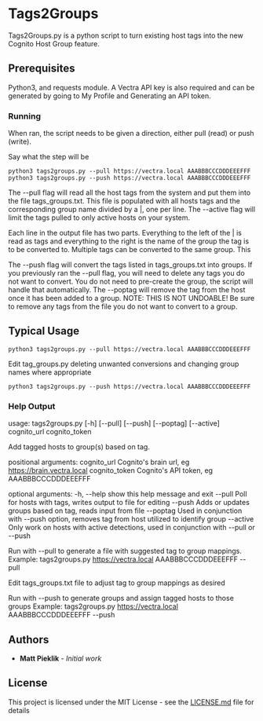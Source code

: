 # Tags2Groups

Tags2Groups.py is a python script to turn existing host tags into the new Cognito Host Group feature. 

## Prerequisites

Python3, and requests module.  A Vectra API key is also required and can be generated by going to My Profile and Generating an API token.

### Running

When ran, the script needs to be given a direction, either pull (read) or push (write). 

Say what the step will be

```
python3 tags2groups.py --pull https://vectra.local AAABBBCCCDDDEEEFFF
python3 tags2groups.py --push https://vectra.local AAABBBCCCDDDEEEFFF
```

The --pull flag will read all the host tags from the system and put them into the file tags_groups.txt. This file is populated with all hosts tags and the corresponding group name divided by a |, one per line. The --active flag will limit the tags pulled to only active hosts on your system.

Each line in the output file has two parts. Everything to the left of the | is read as tags and everything to the right is the name of the group the tag is to be converted to. Multiple tags can be converted to the same group. This

The --push flag will convert the tags listed in tags_groups.txt into groups. If you previously ran the --pull flag, you will need to delete any tags you do not want to convert. You do not need to pre-create the group, the script will handle that automatically. The --poptag will remove the tag from the host once it has been added to a group. NOTE: THIS IS NOT UNDOABLE! Be sure to remove any tags from the file you do not want to convert to a group.

## Typical Usage
```
python3 tags2groups.py --pull https://vectra.local AAABBBCCCDDDEEEFFF
```
Edit tag_groups.py deleting unwanted conversions and changing group names where appropriate
```
python3 tags2groups.py --push https://vectra.local AAABBBCCCDDDEEEFFF
```
### Help Output
usage: tags2groups.py [-h] [--pull] [--push] [--poptag] [--active]
cognito_url cognito_token

Add tagged hosts to group(s) based on tag.

positional arguments:
cognito_url    Cognito's brain url, eg https://brain.vectra.local
cognito_token  Cognito's API token, eg AAABBBCCCDDDEEEFFF

optional arguments:
-h, --help     show this help message and exit
--pull         Poll for hosts with tags, writes output to file for editing
--push         Adds or updates groups based on tag, reads input from file
--poptag       Used in conjunction with --push option, removes tag from host utilized to identify group
--active       Only work on hosts with active detections, used in conjunction with --pull or --push

Run with --pull to generate a file with suggested tag to group mappings.
Example: tags2groups.py https://vectra.local AAABBBCCCDDDEEEFFF --pull

Edit tags_groups.txt file to adjust tag to group mappings as desired

Run with --push to generate groups and assign tagged hosts to those groups
Example: tags2groups.py https://vectra.local AAABBBCCCDDDEEEFFF --push


## Authors

* **Matt Pieklik** - *Initial work*

## License

This project is licensed under the MIT License - see the [LICENSE.md](LICENSE.md) file for details
